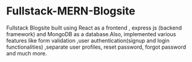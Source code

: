 # Fullstack-MERN-Blogsite
Fullstack Blogsite built using React as a frontend , express js (backend framework) and MongoDB as a database.Also, implemented various features like form validation ,user authentication(signup and login functionalities) ,separate user profiles, reset password, forgot password and much more. 
